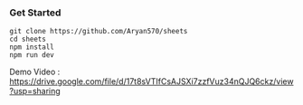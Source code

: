 ### Get Started
    git clone https://github.com/Aryan570/sheets
    cd sheets
    npm install
    npm run dev

Demo Video : https://drive.google.com/file/d/17t8sVTIfCsAJSXi7zzfVuz34nQJQ6ckz/view?usp=sharing
